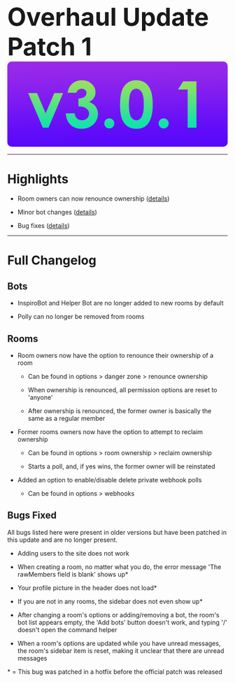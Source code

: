 
<h1 style="font-size:4em;margin-bottom:0;">Overhaul Update Patch 1</h1>
<img src="/public/v3.0.1.png" height="5%" style="border-radius:10px">

<hr>

# Highlights

- Room owners can now renounce ownership ([details](#rooms))

- Minor bot changes ([details](#bots))

- Bug fixes ([details](#bugs-fixed))

<hr>

# Full Changelog

## Bots

- InspiroBot and Helper Bot are no longer added to new rooms by default

- Polly can no longer be removed from rooms

## Rooms

- Room owners now have the option to renounce their ownership of a room

  - Can be found in options > danger zone > renounce ownership

  - When ownership is renounced, all permission options are reset to 'anyone'

  - After ownership is renounced, the former owner is basically the same as a regular member

- Former rooms owners now have the option to attempt to reclaim ownership

  - Can be found in options > room ownership > reclaim ownership

  - Starts a poll, and, if yes wins, the former owner will be reinstated

- Added an option to enable/disable delete private webhook polls

  - Can be found in options > webhooks

## Bugs Fixed

All bugs listed here were present in older versions but have been patched in this update and are no longer present.

- Adding users to the site does not work

- When creating a room, no matter what you do, the error message 'The rawMembers field is blank' shows up*

- Your profile picture in the header does not load*

- If you are not in any rooms, the sidebar does not even show up*

- After changing a room's options or adding/removing a bot, the room's bot list appears empty, the 'Add bots' button doesn't work, and typing '/' doesn't open the command helper

- When a room's options are updated while you have unread messages, the room's sidebar item is reset, making it unclear that there are unread messages

\* = This bug was patched in a hotfix before the official patch was released

